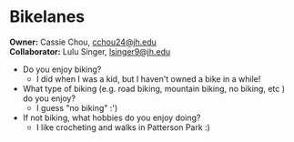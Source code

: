 # Bikelanes

**Owner:** Cassie Chou, cchou24@jh.edu  
**Collaborator:** Lulu Singer, lsinger9@jh.edu

- Do you enjoy biking?
  - I did when I was a kid, but I haven't owned a bike in a while!
- What type of biking (e.g. road biking, mountain biking, no biking, etc ) do you enjoy?
  - I guess "no biking" :')
- If not biking, what hobbies do you enjoy doing?
  - I like crocheting and walks in Patterson Park :)